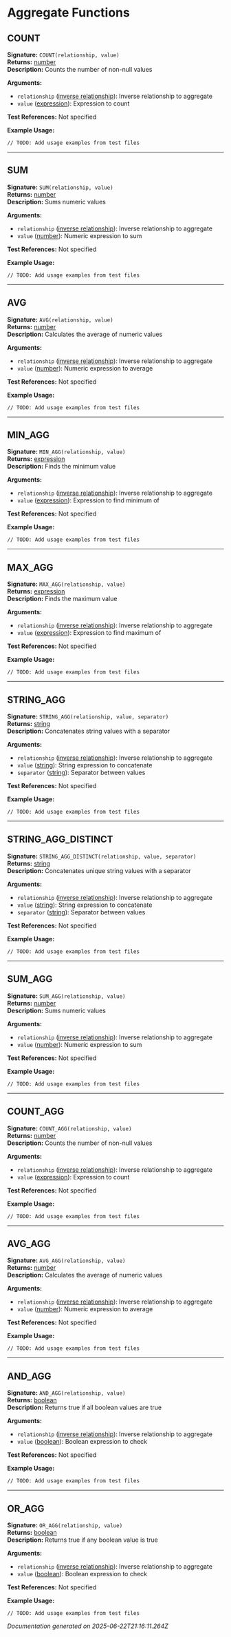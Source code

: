 # Aggregate Functions


## COUNT

**Signature:** `COUNT(relationship, value)`  
**Returns:** [number](../types.md#number)  
**Description:** Counts the number of non-null values

**Arguments:**
- `relationship` ([inverse relationship](../types.md#inverse-relationship)): Inverse relationship to aggregate
- `value` ([expression](../types.md#expression)): Expression to count

**Test References:** Not specified

**Example Usage:**
```
// TODO: Add usage examples from test files
```

---

## SUM

**Signature:** `SUM(relationship, value)`  
**Returns:** [number](../types.md#number)  
**Description:** Sums numeric values

**Arguments:**
- `relationship` ([inverse relationship](../types.md#inverse-relationship)): Inverse relationship to aggregate
- `value` ([number](../types.md#number)): Numeric expression to sum

**Test References:** Not specified

**Example Usage:**
```
// TODO: Add usage examples from test files
```

---

## AVG

**Signature:** `AVG(relationship, value)`  
**Returns:** [number](../types.md#number)  
**Description:** Calculates the average of numeric values

**Arguments:**
- `relationship` ([inverse relationship](../types.md#inverse-relationship)): Inverse relationship to aggregate
- `value` ([number](../types.md#number)): Numeric expression to average

**Test References:** Not specified

**Example Usage:**
```
// TODO: Add usage examples from test files
```

---

## MIN_AGG

**Signature:** `MIN_AGG(relationship, value)`  
**Returns:** [expression](../types.md#expression)  
**Description:** Finds the minimum value

**Arguments:**
- `relationship` ([inverse relationship](../types.md#inverse-relationship)): Inverse relationship to aggregate
- `value` ([expression](../types.md#expression)): Expression to find minimum of

**Test References:** Not specified

**Example Usage:**
```
// TODO: Add usage examples from test files
```

---

## MAX_AGG

**Signature:** `MAX_AGG(relationship, value)`  
**Returns:** [expression](../types.md#expression)  
**Description:** Finds the maximum value

**Arguments:**
- `relationship` ([inverse relationship](../types.md#inverse-relationship)): Inverse relationship to aggregate
- `value` ([expression](../types.md#expression)): Expression to find maximum of

**Test References:** Not specified

**Example Usage:**
```
// TODO: Add usage examples from test files
```

---

## STRING_AGG

**Signature:** `STRING_AGG(relationship, value, separator)`  
**Returns:** [string](../types.md#string)  
**Description:** Concatenates string values with a separator

**Arguments:**
- `relationship` ([inverse relationship](../types.md#inverse-relationship)): Inverse relationship to aggregate
- `value` ([string](../types.md#string)): String expression to concatenate
- `separator` ([string](../types.md#string)): Separator between values

**Test References:** Not specified

**Example Usage:**
```
// TODO: Add usage examples from test files
```

---

## STRING_AGG_DISTINCT

**Signature:** `STRING_AGG_DISTINCT(relationship, value, separator)`  
**Returns:** [string](../types.md#string)  
**Description:** Concatenates unique string values with a separator

**Arguments:**
- `relationship` ([inverse relationship](../types.md#inverse-relationship)): Inverse relationship to aggregate
- `value` ([string](../types.md#string)): String expression to concatenate
- `separator` ([string](../types.md#string)): Separator between values

**Test References:** Not specified

**Example Usage:**
```
// TODO: Add usage examples from test files
```

---

## SUM_AGG

**Signature:** `SUM_AGG(relationship, value)`  
**Returns:** [number](../types.md#number)  
**Description:** Sums numeric values

**Arguments:**
- `relationship` ([inverse relationship](../types.md#inverse-relationship)): Inverse relationship to aggregate
- `value` ([number](../types.md#number)): Numeric expression to sum

**Test References:** Not specified

**Example Usage:**
```
// TODO: Add usage examples from test files
```

---

## COUNT_AGG

**Signature:** `COUNT_AGG(relationship, value)`  
**Returns:** [number](../types.md#number)  
**Description:** Counts the number of non-null values

**Arguments:**
- `relationship` ([inverse relationship](../types.md#inverse-relationship)): Inverse relationship to aggregate
- `value` ([expression](../types.md#expression)): Expression to count

**Test References:** Not specified

**Example Usage:**
```
// TODO: Add usage examples from test files
```

---

## AVG_AGG

**Signature:** `AVG_AGG(relationship, value)`  
**Returns:** [number](../types.md#number)  
**Description:** Calculates the average of numeric values

**Arguments:**
- `relationship` ([inverse relationship](../types.md#inverse-relationship)): Inverse relationship to aggregate
- `value` ([number](../types.md#number)): Numeric expression to average

**Test References:** Not specified

**Example Usage:**
```
// TODO: Add usage examples from test files
```

---

## AND_AGG

**Signature:** `AND_AGG(relationship, value)`  
**Returns:** [boolean](../types.md#boolean)  
**Description:** Returns true if all boolean values are true

**Arguments:**
- `relationship` ([inverse relationship](../types.md#inverse-relationship)): Inverse relationship to aggregate
- `value` ([boolean](../types.md#boolean)): Boolean expression to check

**Test References:** Not specified

**Example Usage:**
```
// TODO: Add usage examples from test files
```

---

## OR_AGG

**Signature:** `OR_AGG(relationship, value)`  
**Returns:** [boolean](../types.md#boolean)  
**Description:** Returns true if any boolean value is true

**Arguments:**
- `relationship` ([inverse relationship](../types.md#inverse-relationship)): Inverse relationship to aggregate
- `value` ([boolean](../types.md#boolean)): Boolean expression to check

**Test References:** Not specified

**Example Usage:**
```
// TODO: Add usage examples from test files
```


*Documentation generated on 2025-06-22T21:16:11.264Z*

